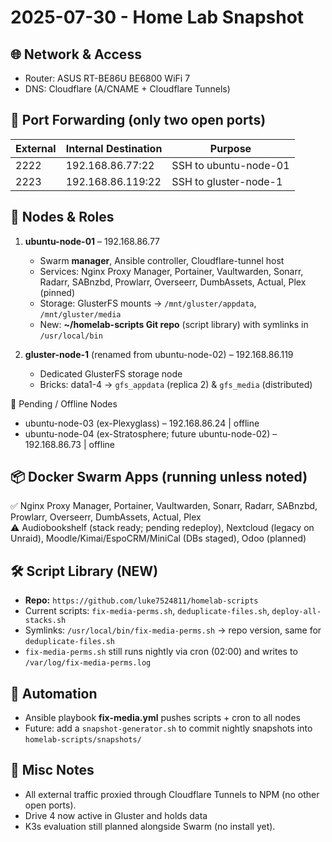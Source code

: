 2025-07-30 - Home Lab Snapshot
==============================

🌐  Network & Access
--------------------
- Router: ASUS RT-BE86U BE6800 WiFi 7
- DNS: Cloudflare (A/CNAME + Cloudflare Tunnels)

🔐  Port Forwarding (only two open ports)
----------------------------------------
| External | Internal Destination | Purpose |
| -------- | ------------------- | ------- |
| 2222     | 192.168.86.77:22    | SSH to ubuntu-node-01 |
| 2223     | 192.168.86.119:22   | SSH to gluster-node-1 |

🧱  Nodes & Roles
-----------------
1. **ubuntu-node-01** – 192.168.86.77  
   - Swarm **manager**, Ansible controller, Cloudflare-tunnel host  
   - Services: Nginx Proxy Manager, Portainer, Vaultwarden, Sonarr, Radarr, SABnzbd, Prowlarr, Overseerr, DumbAssets, Actual, Plex (pinned)  
   - Storage: GlusterFS mounts → `/mnt/gluster/appdata`, `/mnt/gluster/media`  
   - New: **~/homelab-scripts Git repo** (script library) with symlinks in `/usr/local/bin`

2. **gluster-node-1** (renamed from ubuntu-node-02) – 192.168.86.119  
   - Dedicated GlusterFS storage node  
   - Bricks: data1-4 → `gfs_appdata` (replica 2) & `gfs_media` (distributed)

🔻  Pending / Offline Nodes
- ubuntu-node-03 (ex-Plexyglass) – 192.168.86.24 | offline  
- ubuntu-node-04 (ex-Stratosphere; future ubuntu-node-02) – 192.168.86.73 | offline

📦  Docker Swarm Apps (running unless noted)
-------------------------------------------
✅ Nginx Proxy Manager, Portainer, Vaultwarden, Sonarr, Radarr, SABnzbd, Prowlarr, Overseerr, DumbAssets, Actual, Plex  
⚠️ Audiobookshelf (stack ready; pending redeploy), Nextcloud (legacy on Unraid), Moodle/Kimai/EspoCRM/MiniCal (DBs staged), Odoo (planned)

🛠️  Script Library (NEW)
------------------------
- **Repo:** `https://github.com/luke7524811/homelab-scripts`  
- Current scripts: `fix-media-perms.sh`, `deduplicate-files.sh`, `deploy-all-stacks.sh`  
- Symlinks: `/usr/local/bin/fix-media-perms.sh` → repo version, same for `deduplicate-files.sh`  
- `fix-media-perms.sh` still runs nightly via cron (02:00) and writes to `/var/log/fix-media-perms.log`

🔁  Automation
--------------
- Ansible playbook **fix-media.yml** pushes scripts + cron to all nodes  
- Future: add a `snapshot-generator.sh` to commit nightly snapshots into `homelab-scripts/snapshots/`

🧩  Misc Notes
--------------
- All external traffic proxied through Cloudflare Tunnels to NPM (no other open ports).
- Drive 4 now active in Gluster and holds data
- K3s evaluation still planned alongside Swarm (no install yet).


